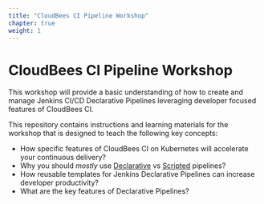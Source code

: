 ```yaml
---
title: "CloudBees CI Pipeline Workshop"
chapter: true
weight: 1
---
```


# CloudBees CI Pipeline Workshop

This workshop will provide a basic understanding of how to create and manage Jenkins CI/CD Declarative Pipelines leveraging developer focused features of CloudBees CI.

This repository contains instructions and learning materials for the workshop that is designed to teach the following key concepts:

  * How specific features of CloudBees CI on Kubernetes will accelerate your continuous delivery?
  * Why you should *mostly* use [Declarative](https://jenkins.io/doc/book/pipeline/syntax/#declarative-pipeline) vs [Scripted](https://jenkins.io/doc/book/pipeline/syntax/#scripted-pipeline) pipelines?
  * How reusable templates for Jenkins Declarative Pipelines can increase developer productivity?
  * What are the key features of Declarative Pipelines?

